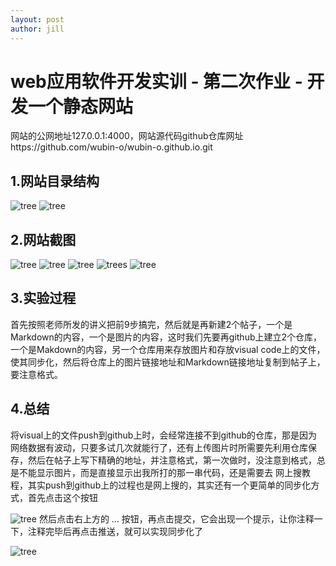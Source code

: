 ```yaml
---
layout: post
author: jill
---
```

# web应用软件开发实训 - 第二次作业 - 开发一个静态网站

网站的公网地址127.0.0.1:4000，网站源代码github仓库网址https://github.com/wubin-o/wubin-o.github.io.git

## 1.网站目录结构
![tree](https://wubin-o.github.io/main.githun.io/9.png)
![tree](https://wubin-o.github.io/2.png)
## 2.网站截图
![tree](https://wubin-o.github.io/1.png)
![tree](https://wubin-o.github.io/5.png)
![tree](https://wubin-o.github.io/4.png)
![trees](https://wubin-o.github.io/6.png)
![tree](https://wubin-o.github.io/7.png)
## 3.实验过程
首先按照老师所发的讲义把前9步搞完，然后就是再新建2个帖子，一个是Markdown的内容，一个是图片的内容，这时我们先要再github上建立2个仓库，一个是Makdown的内容，另一个仓库用来存放图片和存放visual code上的文件，使其同步化，然后将仓库上的图片链接地址和Markdown链接地址复制到帖子上，要注意格式。
## 4.总结
将visual上的文件push到github上时，会经常连接不到github的仓库，那是因为网络数据有波动，只要多试几次就能行了，还有上传图片时所需要先利用仓库保存，然后在帖子上写下精确的地址，并注意格式，第一次做时，没注意到格式，总是不能显示图片，而是直接显示出我所打的那一串代码，还是需要去 网上搜教程，其实push到github上的过程也是网上搜的，其实还有一个更简单的同步化方式，首先点击这个按钮

![tree](https://wubin-o.github.io/11.jpg)
然后点击右上方的 ... 按钮，再点击提交，它会出现一个提示，让你注释一下，注释完毕后再点击推送，就可以实现同步化了

![tree](https://wubin-o.github.io/12.jpg)